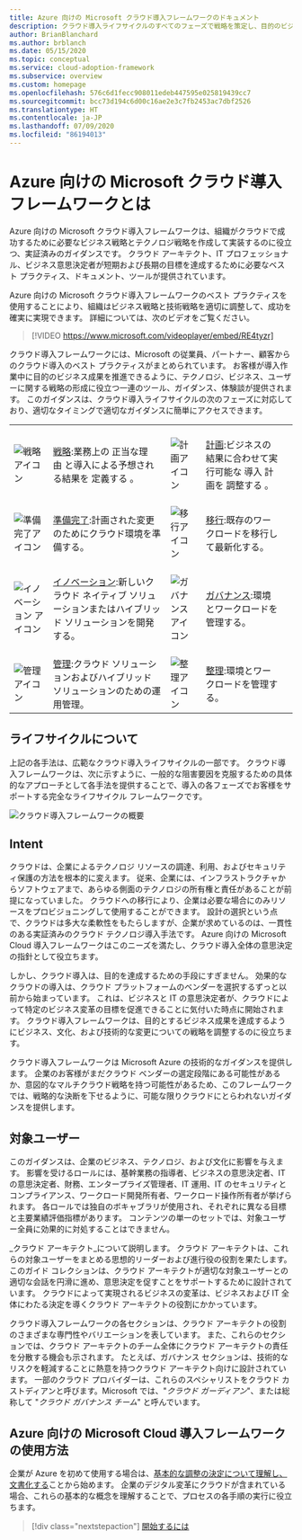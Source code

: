 ```yaml
---
title: Azure 向けの Microsoft クラウド導入フレームワークのドキュメント
description: クラウド導入ライフサイクルのすべてのフェーズで戦略を策定し、目的のビジネス成果を推進するためのツール、ガイダンス、体験談を入手できます。
author: BrianBlanchard
ms.author: brblanch
ms.date: 05/15/2020
ms.topic: conceptual
ms.service: cloud-adoption-framework
ms.subservice: overview
ms.custom: homepage
ms.openlocfilehash: 576c6d1fecc908011edeb447595e025819439cc7
ms.sourcegitcommit: bcc73d194c6d00c16ae2e3c7fb2453ac7dbf2526
ms.translationtype: HT
ms.contentlocale: ja-JP
ms.lasthandoff: 07/09/2020
ms.locfileid: "86194013"
---
```

# <a name="what-is-the-microsoft-cloud-adoption-framework-for-azure"></a>Azure 向けの Microsoft クラウド導入フレームワークとは

Azure 向けの Microsoft クラウド導入フレームワークは、組織がクラウドで成功するために必要なビジネス戦略とテクノロジ戦略を作成して実装するのに役立つ、実証済みのガイダンスです。 クラウド アーキテクト、IT プロフェッショナル、ビジネス意思決定者が短期および長期の目標を達成するために必要なベスト プラクティス、ドキュメント、ツールが提供されています。

Azure 向けの Microsoft クラウド導入フレームワークのベスト プラクティスを使用することにより、組織はビジネス戦略と技術戦略を適切に調整して、成功を確実に実現できます。 詳細については、次のビデオをご覧ください。

<!-- markdownlint-disable MD034 -->

> [!VIDEO https://www.microsoft.com/videoplayer/embed/RE4tyzr]

<!-- markdownlint-enable MD034 -->

クラウド導入フレームワークには、Microsoft の従業員、パートナー、顧客からのクラウド導入のベスト プラクティスがまとめられています。 お客様が導入作業中に目的のビジネス成果を推進できるように、テクノロジ、ビジネス、ユーザーに関する戦略の形成に役立つ一連のツール、ガイダンス、体験談が提供されます。 このガイダンスは、クラウド導入ライフサイクルの次のフェーズに対応しており、適切なタイミングで適切なガイダンスに簡単にアクセスできます。

<!-- markdownlint-disable MD033 -->

| | | | | |
|--|--|--|--|--|
| <br> ![戦略アイコン](./_images/icons/strategy.png) | <br> [戦略](./strategy/index.md):業務上の&nbsp;正当な理由&nbsp;と導入による予想される結果を&nbsp;定義する&nbsp;。 | <br> ![計画アイコン](./_images/icons/plan.png) | <br> [計画](./plan/index.md):ビジネスの結果に合わせて実行可能な&nbsp;導入&nbsp;計画を&nbsp;調整する&nbsp;。 |
| <br> ![準備完了アイコン](./_images/icons/ready.png)       | <br> [準備完了](./ready/index.md):計画された変更のためにクラウド環境を準備する。 | <br> ![移行アイコン](./_images/icons/adopt.png) | <br> [移行](./migrate/index.md):既存のワークロードを移行して最新化する。 |
| <br> ![イノベーション アイコン](./_images/icons/innovate.png) | <br> [イノベーション](./innovate/index.md):新しいクラウド ネイティブ ソリューションまたはハイブリッド ソリューションを開発する。 | <br> ![ガバナンス アイコン](./_images/icons/govern.png) | <br> [ガバナンス](./govern/index.md):環境とワークロードを管理する。 |
| <br> ![管理アイコン](./_images/icons/manage.png)     | <br> [管理](./manage/index.md):クラウド ソリューションおよびハイブリッド ソリューションのための運用管理。 | <br> ![整理アイコン](./_images/icons/organize.png) | <br> [整理](./organize/index.md):環境とワークロードを管理する。 |

## <a name="understand-the-lifecycle"></a>ライフサイクルについて

上記の各手法は、広範なクラウド導入ライフサイクルの一部です。 クラウド導入フレームワークは、次に示すように、一般的な阻害要因を克服するための具体的なアプローチとして各手法を提供することで、導入の各フェーズでお客様をサポートする完全なライフサイクル フレームワークです。

![クラウド導入フレームワークの概要](./_images/caf-overview-new.png)

## <a name="intent"></a>Intent

クラウドは、企業によるテクノロジ リソースの調達、利用、およびセキュリティ保護の方法を根本的に変えます。 従来、企業には、インフラストラクチャからソフトウェアまで、あらゆる側面のテクノロジの所有権と責任があることが前提になっていました。 クラウドへの移行により、企業は必要な場合にのみリソースをプロビジョニングして使用することができます。 設計の選択という点で、クラウドは多大な柔軟性をもたらしますが、企業が求めているのは、一貫性のある実証済みのクラウド テクノロジ導入手法です。 Azure 向けの Microsoft Cloud 導入フレームワークはこのニーズを満たし、クラウド導入全体の意思決定の指針として役立ちます。

しかし、クラウド導入は、目的を達成するための手段にすぎません。 効果的なクラウドの導入は、クラウド プラットフォームのベンダーを選択するずっと以前から始まっています。 これは、ビジネスと IT の意思決定者が、クラウドによって特定のビジネス変革の目標を促進できることに気付いた時点に開始されます。 クラウド導入フレームワークは、目的とするビジネス成果を達成するようにビジネス、文化、および技術的な変更についての戦略を調整するのに役立ちます。

クラウド導入フレームワークは Microsoft Azure の技術的なガイダンスを提供します。 企業のお客様がまだクラウド ベンダーの選定段階にある可能性があるか、意図的なマルチクラウド戦略を持つ可能性があるため、このフレームワークでは、戦略的な決断を下せるように、可能な限りクラウドにとらわれないガイダンスを提供します。

## <a name="intended-audience"></a>対象ユーザー

このガイダンスは、企業のビジネス、テクノロジ、および文化に影響を与えます。 影響を受けるロールには、基幹業務の指導者、ビジネスの意思決定者、IT の意思決定者、財務、エンタープライズ管理者、IT 運用、IT のセキュリティとコンプライアンス、ワークロード開発所有者、ワークロード操作所有者が挙げられます。 各ロールでは独自のボキャブラリが使用され、それぞれに異なる目標と主要業績評価指標があります。 コンテンツの単一のセットでは、対象ユーザー全員に効果的に対処することはできません。

_クラウド アーキテクト_について説明します。 クラウド アーキテクトは、これらの対象ユーザーをまとめる思想的リーダーおよび進行役の役割を果たします。 このガイド コレクションは、クラウド アーキテクトが適切な対象ユーザーとの適切な会話を円滑に進め、意思決定を促すことをサポートするために設計されています。 クラウドによって実現されるビジネスの変革は、ビジネスおよび IT 全体にわたる決定を導くクラウド アーキテクトの役割にかかっています。

クラウド導入フレームワークの各セクションは、クラウド アーキテクトの役割のさまざまな専門性やバリエーションを表しています。 また、これらのセクションでは、クラウド アーキテクトのチーム全体にクラウド アーキテクトの責任を分散する機会も示されます。 たとえば、ガバナンス セクションは、技術的なリスクを軽減することに熱意を持つクラウド アーキテクト向けに設計されています。 一部のクラウド プロバイダーは、これらのスペシャリストをクラウド カストディアンと呼びます。Microsoft では、"_クラウド ガーディアン_"、または総称して "_クラウド ガバナンス チーム_" と呼んでいます。

## <a name="how-to-use-the-microsoft-cloud-adoption-framework-for-azure"></a>Azure 向けの Microsoft Cloud 導入フレームワークの使用方法

企業が Azure を初めて使用する場合は、[基本的な調整の決定について理解し、文書化する](./get-started/cloud-concepts.md)ことから始めます。 企業のデジタル変革にクラウドが含まれている場合、これらの基本的な概念を理解することで、プロセスの各手順の実行に役立ちます。

<!-- docsTest:ignoreNextStep -->

> [!div class="nextstepaction"]
> [開始するには](./get-started/index.md)
